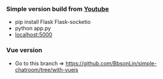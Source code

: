 ### Simple version build from [Youtube](https://www.youtube.com/watch?v=RdSrkkrj3l4)

- pip install Flask Flask-socketio
- python app.py
- [localhost:5000](http://127.0.0.1:5000)

### Vue version

- Go to this branch => https://github.com/BbsonLin/simple-chatroom/tree/with-vuejs
